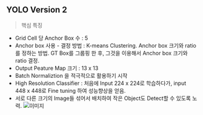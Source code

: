 ## YOLO Version 2

> 핵심 특징
  * Grid Cell 당 Anchor Box 수 : 5
  * Anchor box 사용 - 결정 방법 : K-means Clustering. Anchor box 크기와 ratio를 정하는 방법. GT Box를 그룹핑 한 후, 그것을 이용해서 Anchor box 크기와 ratio 결정.
  * Output Peature Map 크기 : 13 x 13
  * Batch Normaliztion 을 적극적으로 활용하기 시작
  * High Resolution Classifier : 처음에 Input 224 x 224로 학습하다가, input 448 x 448로 Fine tuning 하여 성능향상을 얻음.
  * 서로 다른 크기의 Image들 섞어서 배치하여 작은 Object도 Detect할 수 있도록 노력.
![이미지]([https://github.com/parkyh2024/Paper-Study/assets/122156509/96f29df4-9ef5-4505-b832-815132c8bcac](https://user-images.githubusercontent.com/122156509/267206109-96f29df4-9ef5-4505-b832-815132c8bcac.png)https://user-images.githubusercontent.com/122156509/267206109-96f29df4-9ef5-4505-b832-815132c8bcac.png)
